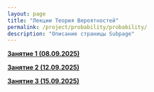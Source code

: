 ```yaml
---
layout: page
title: "Лекции Теория Вероятностей"
permalink: /project/probability/probability/
description: "Описание страницы Subpage"
---
```


**<a href="https://disk.yandex.ru/d/GztepiWiSsZDTQ">Занятие 1 (08.09.2025)</a>**

**<a href="https://disk.yandex.ru/d/VoGwTcjon12dWg">Занятие 2 (12.09.2025)</a>**

**<a href="https://disk.yandex.ru/d/HSzUHScWr8P6tg">Занятие 3 (15.09.2025)</a>**


